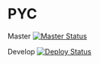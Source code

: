 # PYC
Master
[![Master Status](https://api.netlify.com/api/v1/badges/be939f8e-3776-4b86-a2c8-cfdeb7a3d1b5/deploy-status)](https://app.netlify.com/sites/laughing-hawking-b1561a/deploys)

Develop
[![Deploy Status](https://api.netlify.com/api/v1/badges/eca818ea-fda0-4423-9114-2b0cc735fd64/deploy-status)](https://app.netlify.com/sites/pyc/deploys)